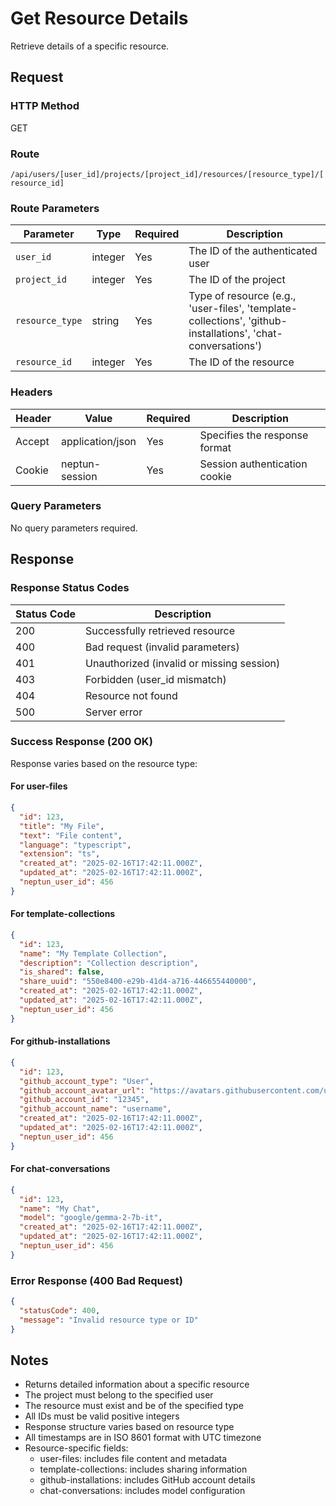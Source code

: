 # Get Resource Details

Retrieve details of a specific resource.

## Request

### HTTP Method

GET

### Route

`/api/users/[user_id]/projects/[project_id]/resources/[resource_type]/[resource_id]`

### Route Parameters

| Parameter       | Type    | Required | Description                                                                                                 |
| --------------- | ------- | -------- | ----------------------------------------------------------------------------------------------------------- |
| `user_id`       | integer | Yes      | The ID of the authenticated user                                                                            |
| `project_id`    | integer | Yes      | The ID of the project                                                                                       |
| `resource_type` | string  | Yes      | Type of resource (e.g., 'user-files', 'template-collections', 'github-installations', 'chat-conversations') |
| `resource_id`   | integer | Yes      | The ID of the resource                                                                                      |

### Headers

| Header | Value            | Required | Description                   |
| ------ | ---------------- | -------- | ----------------------------- |
| Accept | application/json | Yes      | Specifies the response format |
| Cookie | neptun-session   | Yes      | Session authentication cookie |

### Query Parameters

No query parameters required.

## Response

### Response Status Codes

| Status Code | Description                               |
| ----------- | ----------------------------------------- |
| 200         | Successfully retrieved resource           |
| 400         | Bad request (invalid parameters)          |
| 401         | Unauthorized (invalid or missing session) |
| 403         | Forbidden (user_id mismatch)              |
| 404         | Resource not found                        |
| 500         | Server error                              |

### Success Response (200 OK)

Response varies based on the resource type:

#### For user-files

```json
{
  "id": 123,
  "title": "My File",
  "text": "File content",
  "language": "typescript",
  "extension": "ts",
  "created_at": "2025-02-16T17:42:11.000Z",
  "updated_at": "2025-02-16T17:42:11.000Z",
  "neptun_user_id": 456
}
```

#### For template-collections

```json
{
  "id": 123,
  "name": "My Template Collection",
  "description": "Collection description",
  "is_shared": false,
  "share_uuid": "550e8400-e29b-41d4-a716-446655440000",
  "created_at": "2025-02-16T17:42:11.000Z",
  "updated_at": "2025-02-16T17:42:11.000Z",
  "neptun_user_id": 456
}
```

#### For github-installations

```json
{
  "id": 123,
  "github_account_type": "User",
  "github_account_avatar_url": "https://avatars.githubusercontent.com/u/123?v=4",
  "github_account_id": "12345",
  "github_account_name": "username",
  "created_at": "2025-02-16T17:42:11.000Z",
  "updated_at": "2025-02-16T17:42:11.000Z",
  "neptun_user_id": 456
}
```

#### For chat-conversations

```json
{
  "id": 123,
  "name": "My Chat",
  "model": "google/gemma-2-7b-it",
  "created_at": "2025-02-16T17:42:11.000Z",
  "updated_at": "2025-02-16T17:42:11.000Z",
  "neptun_user_id": 456
}
```

### Error Response (400 Bad Request)

```json
{
  "statusCode": 400,
  "message": "Invalid resource type or ID"
}
```

## Notes

- Returns detailed information about a specific resource
- The project must belong to the specified user
- The resource must exist and be of the specified type
- All IDs must be valid positive integers
- Response structure varies based on resource type
- All timestamps are in ISO 8601 format with UTC timezone
- Resource-specific fields:
  - user-files: includes file content and metadata
  - template-collections: includes sharing information
  - github-installations: includes GitHub account details
  - chat-conversations: includes model configuration
